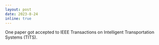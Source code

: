 ```yaml
---
layout: post
date: 2023-8-24
inline: true
---
```


One paper got accepted to IEEE Transactions on Intelligent Transportation Systems (TITS).

